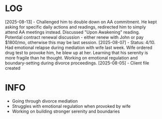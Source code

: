 # LOG
[2025-08-13] - Challenged him to double down on AA commitment. He kept asking for specific daily actions and readings, redirected him to simply attend AA meetings instead. Discussed "Upon Awakening" reading. Potential contract renewal discussion - either renew with John or pay $1800/mo, otherwise this may be last session.
[2025-08-07] - Status: 4/10. Had emotional relapse during mediation with wife last week. Wife ordered drug test to provoke him, he blew up at her. Learning that his serenity is more fragile than he thought. Working on emotional regulation and boundary-setting during divorce proceedings.
[2025-08-05] - Client file created

# INFO
- Going through divorce mediation
- Struggles with emotional regulation when provoked by wife
- Working on building stronger serenity and boundaries